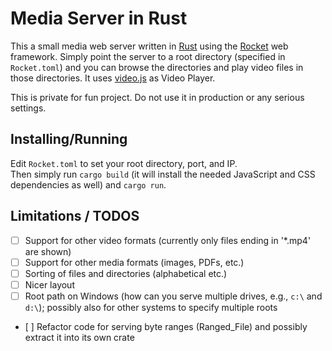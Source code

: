 # Media Server in Rust

This a small media web server written in 
[Rust](https://rust-lang.org) using the [Rocket](https://rocket.rs) 
web framework.  Simply point the server to a root directory (specified
in `Rocket.toml`) and you can browse the directories and play video 
files in those directories.  It uses [video.js](https://videojs.com/) 
as Video Player.

This is private for fun project.  Do not use it in production or any
serious settings.

## Installing/Running

Edit `Rocket.toml` to set your root directory, port, and IP.  
Then simply run `cargo build` (it will install the needed JavaScript
and CSS dependencies as well) and `cargo run`.

## Limitations / TODOS

- [ ] Support for other video formats (currently only files ending 
      in '*.mp4' are shown)
- [ ] Support for other media formats (images, PDFs, etc.)      
- [ ] Sorting of files and directories (alphabetical etc.)
- [ ] Nicer layout
- [ ] Root path on Windows (how can you serve multiple drives, e.g., 
      `c:\` and `d:\`); possibly also for other systems to specify
      multiple roots
- [ ] Refactor code for serving byte ranges (Ranged_File) and possibly
      extract it into its own crate
